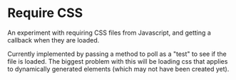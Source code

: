 Require CSS
===========

An experiment with requiring CSS files from Javascript, and getting a callback when they are loaded.

Currently implemented by passing a method to poll as a "test" to see if the file is loaded.  The biggest problem with this will be loading css that applies to dynamically generated elements (which may not have been created yet).